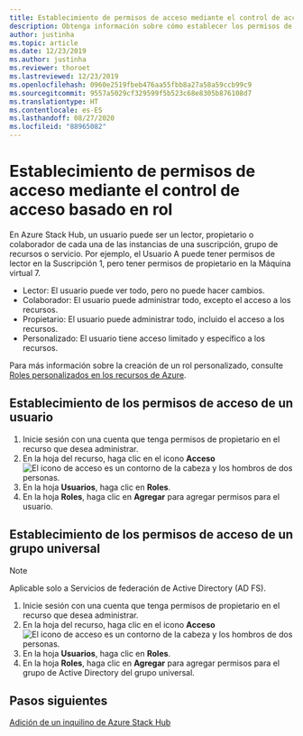 ```yaml
---
title: Establecimiento de permisos de acceso mediante el control de acceso basado en rol
description: Obtenga información sobre cómo establecer los permisos de acceso mediante el control de acceso basado en rol (RBAC) en Azure Stack Hub.
author: justinha
ms.topic: article
ms.date: 12/23/2019
ms.author: justinha
ms.reviewer: thoroet
ms.lastreviewed: 12/23/2019
ms.openlocfilehash: 0960e2519fbeb476aa55fbb8a27a58a59ccb99c9
ms.sourcegitcommit: 9557a5029cf329599f5b523c68e8305b876108d7
ms.translationtype: HT
ms.contentlocale: es-ES
ms.lasthandoff: 08/27/2020
ms.locfileid: "88965082"
---
```

# <a name="set-access-permissions-using-role-based-access-control"></a>Establecimiento de permisos de acceso mediante el control de acceso basado en rol

En Azure Stack Hub, un usuario puede ser un lector, propietario o colaborador de cada una de las instancias de una suscripción, grupo de recursos o servicio. Por ejemplo, el Usuario A puede tener permisos de lector en la Suscripción 1, pero tener permisos de propietario en la Máquina virtual 7.

 - Lector: El usuario puede ver todo, pero no puede hacer cambios.
 - Colaborador: El usuario puede administrar todo, excepto el acceso a los recursos.
 - Propietario: El usuario puede administrar todo, incluido el acceso a los recursos.
 - Personalizado: El usuario tiene acceso limitado y específico a los recursos.

 Para más información sobre la creación de un rol personalizado, consulte [Roles personalizados en los recursos de Azure](/azure/role-based-access-control/custom-roles).

## <a name="set-access-permissions-for-a-user"></a>Establecimiento de los permisos de acceso de un usuario

1. Inicie sesión con una cuenta que tenga permisos de propietario en el recurso que desea administrar.
2. En la hoja del recurso, haga clic en el icono **Acceso** ![El icono de acceso es un contorno de la cabeza y los hombros de dos personas.](media/azure-stack-manage-permissions/image1.png)
3. En la hoja **Usuarios**, haga clic en **Roles**.
4. En la hoja **Roles**, haga clic en **Agregar** para agregar permisos para el usuario.

## <a name="set-access-permissions-for-a-universal-group"></a>Establecimiento de los permisos de acceso de un grupo universal 

> [!Note]
> Aplicable solo a Servicios de federación de Active Directory (AD FS).

1. Inicie sesión con una cuenta que tenga permisos de propietario en el recurso que desea administrar.
2. En la hoja del recurso, haga clic en el icono **Acceso** ![El icono de acceso es un contorno de la cabeza y los hombros de dos personas.](media/azure-stack-manage-permissions/image1.png)
3. En la hoja **Usuarios**, haga clic en **Roles**.
4. En la hoja **Roles**, haga clic en **Agregar** para agregar permisos para el grupo de Active Directory del grupo universal.

## <a name="next-steps"></a>Pasos siguientes

[Adición de un inquilino de Azure Stack Hub](azure-stack-add-new-user-aad.md)
